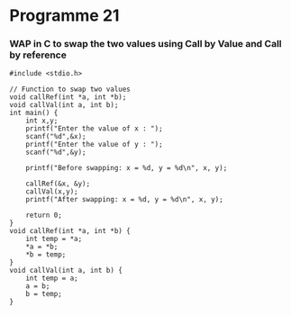 # Programme 21
### WAP in C to swap the two values using Call by Value and Call by reference

```
#include <stdio.h>

// Function to swap two values
void callRef(int *a, int *b);
void callVal(int a, int b);
int main() {
    int x,y;
    printf("Enter the value of x : ");
    scanf("%d",&x);
    printf("Enter the value of y : ");
    scanf("%d",&y);

    printf("Before swapping: x = %d, y = %d\n", x, y);

    callRef(&x, &y);
    callVal(x,y);
    printf("After swapping: x = %d, y = %d\n", x, y);

    return 0;
}
void callRef(int *a, int *b) {
    int temp = *a;
    *a = *b;
    *b = temp;
}
void callVal(int a, int b) {
    int temp = a;
    a = b;
    b = temp;
}
```

